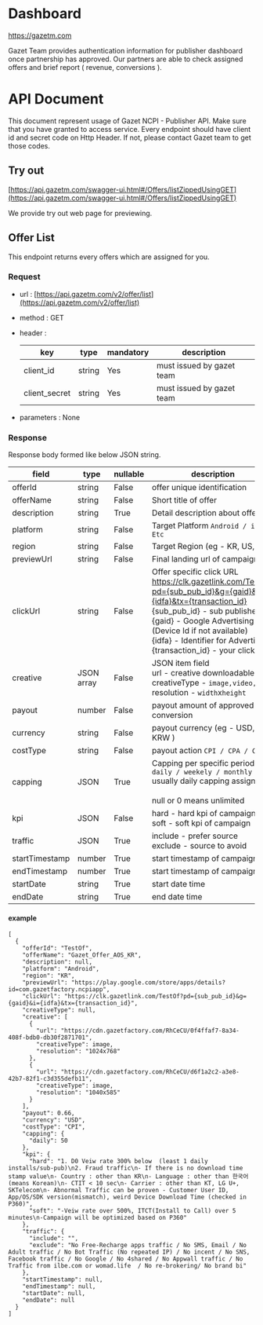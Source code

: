 
# Dashboard
https://gazetm.com

Gazet Team provides authentication information for publisher dashboard once partnership has approved.
Our partners are able to check assigned offers and brief report ( revenue, conversions ).


# API Document

This document represent usage of Gazet NCPI - Publisher API.
Make sure that you have granted to access service.
Every endpoint should have client id and secret code on Http Header. 
If not, please contact Gazet team to get those codes.

## Try out
[https://api.gazetm.com/swagger-ui.html#/Offers/listZippedUsingGET](https://api.gazetm.com/swagger-ui.html#/Offers/listZippedUsingGET)

We provide try out web page for previewing.

## Offer List

This endpoint returns every offers which are assigned for you.

### Request
- url : [https://api.gazetm.com/v2/offer/list](https://api.gazetm.com/v2/offer/list)
- method : GET
- header : 

   key            |type                          | mandatory | description 
	----------------|-----------------------| -------------|-----------------------------
	 client_id 			| string           | Yes | must issued by gazet team 
	 client_secret	| string           | Yes | must issued by gazet team 
- parameters : None

### Response

Response body formed like below JSON string.

 field | type | nullable | description 
------|-------|----------|-------------
 offerId | string | False | offer unique identification 
 offerName | string | False | Short title of offer  
 description | string | True | Detail description about offer 
 platform | string | False | Target Platform `Android / iOS / Etc` 
 region | string | False | Target Region (eg - KR, US, JP ) 
 previewUrl | string | False | Final landing url of campaign 
 clickUrl | string | False | Offer specific click URL <br> https://clk.gazetlink.com/TestOf?pd={sub_pub_id}&g={gaid}&i={idfa}&tx={transaction_id} <br> {sub_pub_id} - sub publisher id <br> {gaid} - Google Advertising ID (Device Id if not available) <br> {idfa} - Identifier for Advertisers <br> {transaction_id} - your click id 
 creative | JSON array | False | JSON item field <br> url - creative downloadable url <br> creativeType - `image,video,etc` <br> resolution - `width`x`height` 
 payout | number | False | payout amount of approved conversion 
 currency | string | False | payout currency (eg - USD, KRW ) 
 costType | string | False | payout action `CPI / CPA / CPM`
 capping | JSON | True | Capping per specific period <br> `daily / weekely / monthly` <br> usually daily capping assigned <br><br> null or 0 means unlimited 
 kpi | JSON | False | hard - hard kpi of campaign <br> soft - soft kpi of campaign 
 traffic | JSON | True | include - prefer source <br> exclude - source to avoid 
 startTimestamp | number | True | start timestamp of campaign 
 endTimestamp | number | True | start timestamp of campaign 
 startDate | string | True | start date time 
 endDate | string | True | end date time 

#### example
```
[
  {
    "offerId": "TestOf",
    "offerName": "Gazet_Offer_AOS_KR",
    "description": null,
    "platform": "Android",
    "region": "KR",
    "previewUrl": "https://play.google.com/store/apps/details?id=com.gazetfactory.ncpiapp",
    "clickUrl": "https://clk.gazetlink.com/TestOf?pd={sub_pub_id}&g={gaid}&i={idfa}&tx={transaction_id}",
    "creativeType": null,
    "creative": [
      {
        "url": "https://cdn.gazetfactory.com/RhCeCU/0f4ffaf7-8a34-408f-bdb0-db30f2871701",
        "creativeType": image,
        "resolution": "1024x768"
      },
      {
        "url": "https://cdn.gazetfactory.com/RhCeCU/d6f1a2c2-a3e8-42b7-82f1-c3d355defb11",
        "creativeType": image,
        "resolution": "1040x585"
      }
    ],
    "payout": 0.66,
    "currency": "USD",
    "costType": "CPI",
    "capping": {
      "daily": 50
    },
    "kpi": {
      "hard": "1. D0 Veiw rate 300% below  (least 1 daily installs/sub-pub)\n2. Fraud traffic\n- If there is no download time stamp value\n- Country : other than KR\n- Language : other than 한국어 (means Korean)\n- CTIT < 10 sec\n- Carrier : other than KT, LG U+, SKTelecom\n- Abnormal Traffic can be proven - Customer User ID, App/OS/SDK version(mismatch), weird Device Download Time (checked in P360)",
      "soft": "-Veiw rate over 500%, ITCT(Install to Call) over 5 minutes\n-Campaign will be optimized based on P360"
    },
    "traffic": {
      "include": "",
      "exclude": "No Free-Recharge apps traffic / No SMS, Email / No Adult traffic / No Bot Traffic (No repeated IP) / No incent / No SNS, Facebook traffic / No Google / No 4shared / No Appwall traffic / No Traffic from ilbe.com or womad.life  / No re-brokering/ No brand bi"
    },
    "startTimestamp": null,
    "endTimestamp": null,
    "startDate": null,
    "endDate": null
  }
]
```
